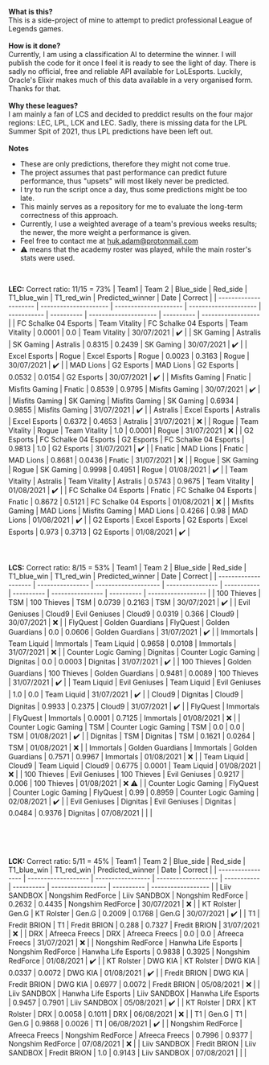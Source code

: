 ****What is this?****<br>
This is a side-project of mine to attempt to predict professional League of Legends games.<br>
<br>****How is it done?****<br>
Currently, I am using a classification AI to determine the winner. I will publish the code for it once I feel it is ready to see the light of day. There is sadly no official, free and reliable API available for LoLEsports. Luckily, Oracle's Elixir makes much of this data available in a very organised form. Thanks for that.<br>
<br>****Why these leagues?****<br>
I am mainly a fan of LCS and decided to preddict results on the four major regions: LEC, LPL, LCK and LEC. Sadly, there is missing data for the LPL Summer Spit of 2021, thus LPL predictions have been left out.<br>
<br>****Notes****
 - These are only predictions, therefore they might not come true. 
 - The project assumes that past performance can predict future performance, thus "upsets" will most likely never be predicted.
 - I try to run the script once a day, thus some predictions might be too late. 
 - This mainly serves as a repository for me to evaluate the long-term correctness of this approach.
 - Currently, I use a weighted average of a team's previous weeks results; the newer, the more weight a performance is given.
 - Feel free to contact me at huk.adam@protonmail.com
 - :warning: means that the academy roster was played, while the main roster's stats were used.
<br>



****LEC:**** Correct ratio: 11/15 = 73%
| Team1                 | Team 2                | Blue_side             | Red_side              | T1_blue_win | T1_red_win | Predicted_winner      | Date       | Correct            |
| --------------------- | --------------------- | --------------------- | --------------------- | ----------- | ---------- | --------------------- | ---------- | ------------------ |
| FC Schalke 04 Esports | Team Vitality         | FC Schalke 04 Esports | Team Vitality         | 0.0001      | 0.0        | Team Vitality         | 30/07/2021 | :heavy_check_mark: |
| SK Gaming             | Astralis              | SK Gaming             | Astralis              | 0.8315      | 0.2439     | SK Gaming             | 30/07/2021 | :heavy_check_mark: |
| Excel Esports         | Rogue                 | Excel Esports         | Rogue                 | 0.0023      | 0.3163     | Rogue                 | 30/07/2021 | :heavy_check_mark: |
| MAD Lions             | G2 Esports            | MAD Lions             | G2 Esports            | 0.0532      | 0.0154     | G2 Esports            | 30/07/2021 | :heavy_check_mark: |
| Misfits Gaming        | Fnatic                | Misfits Gaming        | Fnatic                | 0.8539      | 0.9795     | Misfits Gaming        | 30/07/2021 | :heavy_check_mark: |
| Misfits Gaming        | SK Gaming             | Misfits Gaming        | SK Gaming             | 0.6934      | 0.9855     | Misfits Gaming        | 31/07/2021 | :heavy_check_mark: |
| Astralis              | Excel Esports         | Astralis              | Excel Esports         | 0.6372      | 0.4653     | Astralis              | 31/07/2021 | :x:                |
| Rogue                 | Team Vitality         | Rogue                 | Team Vitality         | 1.0         | 0.0001     | Rogue                 | 31/07/2021 | :x:                |
| G2 Esports            | FC Schalke 04 Esports | G2 Esports            | FC Schalke 04 Esports | 0.9813      | 1.0        | G2 Esports            | 31/07/2021 | :heavy_check_mark: |
| Fnatic                | MAD Lions             | Fnatic                | MAD Lions             | 0.8681      | 0.0436     | Fnatic                | 31/07/2021 | :x:                |
| Rogue                 | SK Gaming             | Rogue                 | SK Gaming             | 0.9998      | 0.4951     | Rogue                 | 01/08/2021 | :heavy_check_mark: |
| Team Vitality         | Astralis              | Team Vitality         | Astralis              | 0.5743      | 0.9675     | Team Vitality         | 01/08/2021 | :heavy_check_mark: |
| FC Schalke 04 Esports | Fnatic                | FC Schalke 04 Esports | Fnatic                | 0.8672      | 0.5121     | FC Schalke 04 Esports | 01/08/2021 | :x:                |
| Misfits Gaming        | MAD Lions             | Misfits Gaming        | MAD Lions             | 0.4266      | 0.98       | MAD Lions             | 01/08/2021 | :heavy_check_mark: |
| G2 Esports            | Excel Esports         | G2 Esports            | Excel Esports         | 0.973       | 0.3713     | G2 Esports            | 01/08/2021 | :heavy_check_mark: |
<br>
<br>
<br>


****LCS:**** Correct ratio: 8/15 = 53%
| Team1                | Team 2           | Blue_side            | Red_side         | T1_blue_win | T1_red_win | Predicted_winner     | Date       | Correct            |
| -------------------- | ---------------- | -------------------- | ---------------- | ----------- | ---------- | ----------------     | ---------- | ------------------ |
| 100 Thieves          | TSM              | 100 Thieves          | TSM              | 0.0739      | 0.2163     | TSM                  | 30/07/2021 | :heavy_check_mark: |
| Evil Geniuses        | Cloud9           | Evil Geniuses        | Cloud9           | 0.0319      | 0.366      | Cloud9               | 30/07/2021 | :x:                |
| FlyQuest             | Golden Guardians | FlyQuest             | Golden Guardians | 0.0         | 0.0606     | Golden Guardians     | 31/07/2021 | :heavy_check_mark: |
| Immortals            | Team Liquid      | Immortals            | Team Liquid      | 0.9658      | 0.0108     | Immortals            | 31/07/2021 | :x:                |
| Counter Logic Gaming | Dignitas         | Counter Logic Gaming | Dignitas         | 0.0         | 0.0003     | Dignitas             | 31/07/2021 | :heavy_check_mark: |
| 100 Thieves          | Golden Guardians | 100 Thieves          | Golden Guardians | 0.9481      | 0.0089     | 100 Thieves          | 31/07/2021 | :heavy_check_mark: |
| Team Liquid          | Evil Geniuses    | Team Liquid          | Evil Geniuses    | 1.0         | 0.0        | Team Liquid          | 31/07/2021 | :heavy_check_mark: |
| Cloud9               | Dignitas         | Cloud9               | Dignitas         | 0.9933      | 0.2375     | Cloud9               | 31/07/2021 | :heavy_check_mark: |
| FlyQuest             | Immortals        | FlyQuest             | Immortals        | 0.0001      | 0.7125     | Immortals            | 01/08/2021 | :x:                |
| Counter Logic Gaming | TSM              | Counter Logic Gaming | TSM              | 0.0         | 0.0        | TSM                  | 01/08/2021 | :heavy_check_mark: |
| Dignitas             | TSM              | Dignitas             | TSM              | 0.1621      | 0.0264     | TSM                  | 01/08/2021 | :x:                |
| Immortals            | Golden Guardians | Immortals            | Golden Guardians | 0.7571      | 0.9967     | Immortals            | 01/08/2021 | :x:                |
| Team Liquid          | Cloud9           | Team Liquid          | Cloud9           | 0.6775      | 0.0001     | Team Liquid          | 01/08/2021 | :x:                |
| 100 Thieves          | Evil Geniuses    | 100 Thieves          | Evil Geniuses    | 0.9217      | 0.006      | 100 Thieves          | 01/08/2021 | :x: :warning:      |
| Counter Logic Gaming | FlyQuest         | Counter Logic Gaming | FlyQuest         | 0.99        | 0.8959     | Counter Logic Gaming | 02/08/2021 | :heavy_check_mark: |
| Evil Geniuses        | Dignitas         | Evil Geniuses        | Dignitas         | 0.0484      | 0.9376     | Dignitas             | 07/08/2021 |
|                      |

<br>
<br>
<br>

****LCK:**** Correct ratio: 5/11 = 45%
| Team1             | Team 2              | Blue_side         | Red_side            | T1_blue_win | T1_red_win | Predicted_winner  | Date       | Correct            |
| ----------------- | ------------------- | ----------------- | ------------------- | ----------- | ---------- | ----------------- | ---------- | ------------------ |
| Liiv SANDBOX      | Nongshim RedForce   | Liiv SANDBOX      | Nongshim RedForce   | 0.2632      | 0.4435     | Nongshim RedForce | 30/07/2021 | :x:                |
| KT Rolster        | Gen.G               | KT Rolster        | Gen.G               | 0.2009      | 0.1768     | Gen.G             | 30/07/2021 | :heavy_check_mark: |
| T1                | Fredit BRION        | T1                | Fredit BRION        | 0.288       | 0.7327     | Fredit BRION      | 31/07/2021 | :x:                |
| DRX               | Afreeca Freecs      | DRX               | Afreeca Freecs      | 0.0         | 0.0        | Afreeca Freecs    | 31/07/2021 | :x:                |
| Nongshim RedForce | Hanwha Life Esports | Nongshim RedForce | Hanwha Life Esports | 0.9838      | 0.3925     | Nongshim RedForce | 01/08/2021 | :heavy_check_mark: |
| KT Rolster        | DWG KIA             | KT Rolster        | DWG KIA             | 0.0337      | 0.0072     | DWG KIA           | 01/08/2021 | :heavy_check_mark: |
| Fredit BRION      | DWG KIA             | Fredit BRION      | DWG KIA             | 0.6977      | 0.0072     | Fredit BRION      | 05/08/2021 | :x:                |
| Liiv SANDBOX      | Hanwha Life Esports | Liiv SANDBOX      | Hanwha Life Esports | 0.9457      | 0.7901     | Liiv SANDBOX      | 05/08/2021 | :heavy_check_mark: |
| KT Rolster        | DRX                 | KT Rolster        | DRX                 | 0.0058      | 0.1011     | DRX               | 06/08/2021 | :x:                |
| T1                | Gen.G               | T1                | Gen.G               | 0.9868      | 0.0026     | T1                | 06/08/2021 | :heavy_check_mark: |
| Nongshim RedForce | Afreeca Freecs      | Nongshim RedForce | Afreeca Freecs      | 0.7996      | 0.9377     | Nongshim RedForce | 07/08/2021 | :x:                |
| Liiv SANDBOX      | Fredit BRION        | Liiv SANDBOX      | Fredit BRION        | 1.0         | 0.9143     | Liiv SANDBOX      | 07/08/2021 |
|                   |
<br>
<br>
